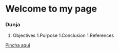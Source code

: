 ﻿# Welcome to my page 

### Dunja 

1. Objectives
	1.Purpose
1.Conclusion
1.References

[Pincha aquí](https://github.com/dunjacapitan/dunjacapitan.github.io) 

